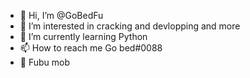 - 👋 Hi, I’m @GoBedFu
- 👀 I’m interested in cracking and devlopping and more
- 🌱 I’m currently learning Python
- 📫 How to reach me Go bed#0088
- 🧥 Fubu mob
